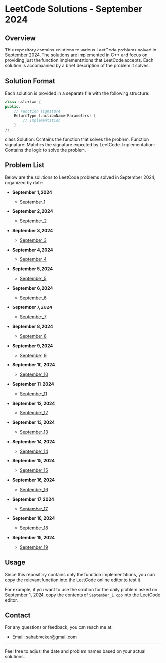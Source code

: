 # LeetCode Solutions - September 2024

## Overview

This repository contains solutions to various LeetCode problems solved in September 2024. The solutions are implemented in C++ and focus on providing just the function implementations that LeetCode accepts. Each solution is accompanied by a brief description of the problem it solves.

## Solution Format

Each solution is provided in a separate file with the following structure:

```cpp
class Solution {
public:
    // Function signature
    ReturnType functionName(Parameters) {
        // Implementation
    }
};
```

class Solution: Contains the function that solves the problem.
Function signature: Matches the signature expected by LeetCode.
Implementation: Contains the logic to solve the problem.

## Problem List

Below are the solutions to LeetCode problems solved in September 2024, organized by date:

- **September 1, 2024**
  - [September_1](September_1.cpp)

- **September 2, 2024**
  - [September_2](September_2.cpp)

- **September 3, 2024**
  - [September_3](September_3.cpp)

- **September 4, 2024**
  - [September_4](September_4.cpp)

- **September 5, 2024**
  - [September_5](September_5.cpp)

- **September 6, 2024**
  - [September_6](September_6.cpp)
    
- **September 7, 2024**
  - [September_7](September_7.cpp)

- **September 8, 2024**
  - [September_8](September_8.cpp)

- **September 9, 2024**
  - [September_9](September_9.cpp)

- **September 10, 2024**
  - [September_10](September_10.cpp)

- **September 11, 2024**
  - [September_11](September_11.cpp)

- **September 12, 2024**
  - [September_12](September_12.cpp)

- **September 13, 2024**
  - [September_13](September_13.cpp)

- **September 14, 2024**
  - [September_14](September_14.cpp)

- **September 15, 2024**
  - [September_15](September_15.cpp)

- **September 16, 2024**
  - [September_16](September_16.cpp)

- **September 17, 2024**
  - [September_17](September_17.cpp)

- **September 18, 2024**
  - [September_18](September_18.cpp)

- **September 19, 2024**
  - [September_19](September_19.cpp)
    
## Usage

Since this repository contains only the function implementations, you can copy the relevant function into the LeetCode online editor to test it. 

For example, if you want to use the solution for the daily problem asked on September 1, 2024, copy the contents of `September_1.cpp` into the LeetCode editor.


## Contact

For any questions or feedback, you can reach me at:

- Email: sahabrocker@gmail.com

---

Feel free to adjust the date and problem names based on your actual solutions.
